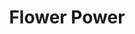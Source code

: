---
layout: gamepage
lang: "en"
title: "Flower Power"
description: "Short project description."
cover_image: "/assets/FlowerPower/flowerpower_cover.png"
background_image: "/assets/FlowerPower/flowerpower_background.jpg"
background_color: "#615aed"

gallery:
  - "/assets/FlowerPower/1.jpg"

lang_links:
  it: "/it/projects/flowerpower.html"
  en: "/en/projects/flowerpower.html"

font: "/assets/FlowerPower/SundayBest.ttf"
---